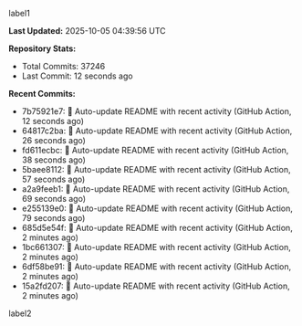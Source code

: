 
label1 
<!-- ACTIVITY_START -->
**Last Updated:** 2025-10-05 04:39:56 UTC

**Repository Stats:**
- Total Commits: 37246
- Last Commit: 12 seconds ago

**Recent Commits:**
- 7b75921e7: 🤖 Auto-update README with recent activity (GitHub Action, 12 seconds ago)
- 64817c2ba: 🤖 Auto-update README with recent activity (GitHub Action, 26 seconds ago)
- fd611ecbc: 🤖 Auto-update README with recent activity (GitHub Action, 38 seconds ago)
- 5baee8112: 🤖 Auto-update README with recent activity (GitHub Action, 57 seconds ago)
- a2a9feeb1: 🤖 Auto-update README with recent activity (GitHub Action, 69 seconds ago)
- e255139e0: 🤖 Auto-update README with recent activity (GitHub Action, 79 seconds ago)
- 685d5e54f: 🤖 Auto-update README with recent activity (GitHub Action, 2 minutes ago)
- 1bc661307: 🤖 Auto-update README with recent activity (GitHub Action, 2 minutes ago)
- 6df58be91: 🤖 Auto-update README with recent activity (GitHub Action, 2 minutes ago)
- 15a2fd207: 🤖 Auto-update README with recent activity (GitHub Action, 2 minutes ago)
<!-- ACTIVITY_END -->

label2
